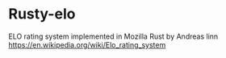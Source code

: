 Rusty-elo
=========

ELO rating system implemented in Mozilla Rust
by Andreas linn
https://en.wikipedia.org/wiki/Elo_rating_system